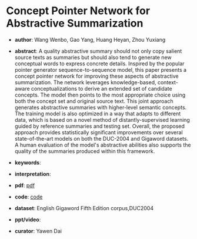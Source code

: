 # Concept Pointer Network for Abstractive Summarization

- **author**:  Wang Wenbo, Gao Yang, Huang Heyan, Zhou Yuxiang

- **abstract**: A quality abstractive summary should not only copy salient source texts as summaries but should also tend to generate new conceptual words to express concrete details. Inspired by the popular pointer generator sequence-to-sequence model, this paper presents a concept pointer network for improving these aspects of abstractive summarization. The network leverages knowledge-based, context-aware conceptualizations to derive an extended set of candidate concepts. The model then points to the most appropriate choice using both the concept set and original source text. This joint approach generates abstractive summaries with higher-level semantic concepts. The training model is also optimized in a way that adapts to different data, which is based on a novel method of distantly-supervised learning guided by reference summaries and testing set. Overall, the proposed approach provides statistically significant improvements over several state-of-the-art models on both the DUC-2004 and Gigaword datasets. A human evaluation of the model's abstractive abilities also supports the quality of the summaries produced within this framework. 

- **keywords**:

- **interpretation**:

- **pdf**: [pdf](https://arxiv.org/pdf/1910.08486)

- **code**: [code](https://github.com/wprojectsn/codes)

- **dataset**:  English Gigaword Fifth Edition corpus,DUC2004

- **ppt/video**:

- **curator**: Yawen Dai